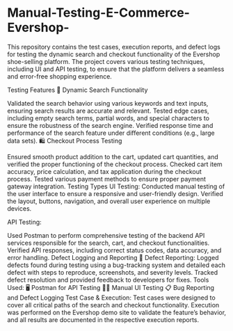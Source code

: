# Manual-Testing-E-Commerce-Evershop-
This repository contains the test cases, execution reports, and defect logs for testing the dynamic search and checkout functionality of the Evershop shoe-selling platform. The project covers various testing techniques, including UI and API testing, to ensure that the platform delivers a seamless and error-free shopping experience.

Testing Features
🛒 Dynamic Search Functionality

Validated the search behavior using various keywords and text inputs, ensuring search results are accurate and relevant.
Tested edge cases, including empty search terms, partial words, and special characters to ensure the robustness of the search engine.
Verified response time and performance of the search feature under different conditions (e.g., large data sets).
🛍️ Checkout Process Testing

Ensured smooth product addition to the cart, updated cart quantities, and verified the proper functioning of the checkout process.
Checked cart item accuracy, price calculation, and tax application during the checkout process.
Tested various payment methods to ensure proper payment gateway integration.
Testing Types
UI Testing:
Conducted manual testing of the user interface to ensure a responsive and user-friendly design. Verified the layout, buttons, navigation, and overall user experience on multiple devices.

API Testing:

Used Postman to perform comprehensive testing of the backend API services responsible for the search, cart, and checkout functionalities.
Verified API responses, including correct status codes, data accuracy, and error handling.
Defect Logging and Reporting
🐞 Defect Reporting:
Logged defects found during testing using a bug-tracking system and detailed each defect with steps to reproduce, screenshots, and severity levels.
Tracked defect resolution and provided feedback to developers for fixes.
Tools Used:
🖥️ Postman for API Testing
🧑‍💻 Manual UI Testing
📋 Bug Reporting and Defect Logging
Test Case & Execution:
Test cases were designed to cover all critical paths of the search and checkout functionality. Execution was performed on the Evershop demo site to validate the feature’s behavior, and all results are documented in the respective execution reports.


